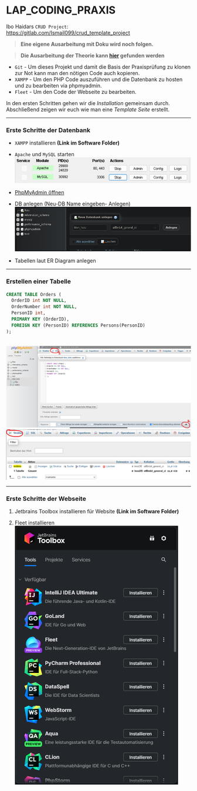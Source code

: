 # LAP_CODING_PRAXIS
Ibo Haidars `CRUD Project`: https://gitlab.com/Ismail099/crud_template_project

> **Eine eigene Ausarbeitung mit Doku wird noch folgen.**


> **Die Ausarbeitung der Theorie kann [hier](https://github.com/LeonDiendorfer/LAP_Coding_Theorie) gefunden werden**

- `Git` - Um dieses Projekt und damit die Basis der Praxisprüfung zu klonen zur Not kann man den nötigen Code auch kopieren.
- `XAMPP` - Um den PHP Code auszuführen und die Datenbank zu hosten und zu bearbeiten via phpmyadmin.
- `Fleet` - Um den Code der Webseite zu bearbeiten.

In den ersten Schritten gehen wir die *Installation* gemeinsam durch.   
Abschließend zeigen wir euch wie man eine *Template Seite* erstellt.

---

### Erste Schritte der Datenbank

- `XAMPP` installieren  **(Link im Software Folder)**
- `Apache` und `MySQL` starten <br> ![XAMPP Start Bild](assets/xampp_start.png)
- [PhpMyAdmin öffnen](http://localhost/phpmyadmin)
- DB anlegen (Neu-DB Name eingeben- Anlegen) <br> ![alt text](assets/db_create.png)

- Tabellen laut ER Diagram anlegen

---

### Erstellen einer Tabelle

```sql
CREATE TABLE Orders (
  OrderID int NOT NULL,
  OrderNumber int NOT NULL,
  PersonID int,
  PRIMARY KEY (OrderID),
  FOREIGN KEY (PersonID) REFERENCES Persons(PersonID)
);
```

<br> ![alt text](assets/phpmyadmin_sql.png)
<br> ![alt text](assets/myadmin_erstelle_table.png)

---

### Erste Schritte der Webseite

1. Jetbrains Toolbox installieren für Website
**(Link im Software Folder)**


2. Fleet installieren <br> ![alt text](assets/toolbox.png)